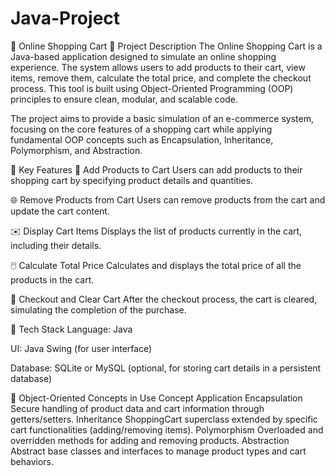 # Java-Project
🛒 Online Shopping Cart
📌 Project Description
The Online Shopping Cart is a Java-based application designed to simulate an online shopping experience. The system allows users to add products to their cart, view items, remove them, calculate the total price, and complete the checkout process. This tool is built using Object-Oriented Programming (OOP) principles to ensure clean, modular, and scalable code.

The project aims to provide a basic simulation of an e-commerce system, focusing on the core features of a shopping cart while applying fundamental OOP concepts such as Encapsulation, Inheritance, Polymorphism, and Abstraction.

🎯 Key Features
🔔 Add Products to Cart
Users can add products to their shopping cart by specifying product details and quantities.

🌐 Remove Products from Cart
Users can remove products from the cart and update the cart content.

✉️ Display Cart Items
Displays the list of products currently in the cart, including their details.

🖱️ Calculate Total Price
Calculates and displays the total price of all the products in the cart.

💾 Checkout and Clear Cart
After the checkout process, the cart is cleared, simulating the completion of the purchase.

🧰 Tech Stack
Language: Java

UI: Java Swing (for user interface)

Database: SQLite or MySQL (optional, for storing cart details in a persistent database)

🧱 Object-Oriented Concepts in Use
Concept	Application
Encapsulation	Secure handling of product data and cart information through getters/setters.
Inheritance	ShoppingCart superclass extended by specific cart functionalities (adding/removing items).
Polymorphism	Overloaded and overridden methods for adding and removing products.
Abstraction	Abstract base classes and interfaces to manage product types and cart behaviors.

